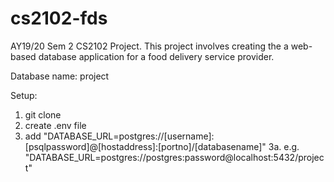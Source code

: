 # cs2102-fds
AY19/20 Sem 2 CS2102 Project.
This project involves creating the a web-based database application for a food delivery service provider.

Database name: project

Setup:
1. git clone
2. create .env file
3. add "DATABASE_URL=postgres://[username]:[psqlpassword]@[hostaddress]:[portno]/[databasename]"
3a. e.g. "DATABASE_URL=postgres://postgres:password@localhost:5432/project"
